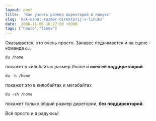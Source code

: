 ```yaml
---
layout: post
title:  'Как узнать размер директорий в линукс'
slug: 'kak-uznat-razmer-direktorij-v-linuks'
date:  2008-11-06 16:27:00 +0300
tags: ["howto","linux"]
---
```


Оказывается, это очень просто. Занавес поднимается и на сцене - команда `du`.

    du /home

покажет в килобайтах размер /home и **всех её поддиретокрий**

    du -h /home

покажет это в килобайтах и мегабайтах

    du -sh /home

покажет только общий размер диретории, **без поддиректорий**.

Всё просто и я радуюсь!

